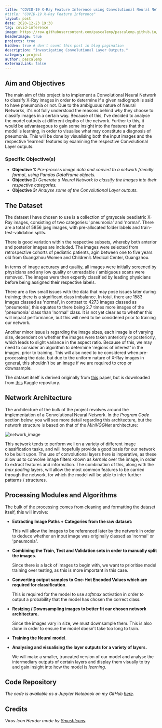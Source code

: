 ```yaml
---
title: "COVID-19 X-Ray Feature Inference using Convolutional Neural Networks"
#title: "COVID-19 X-Ray Feature Inference"
layout: post
date: 2020-12-23 19:30
tag: covid-inference
image: https://raw.githubusercontent.com/pascalemp/pascalemp.github.io/main/assets/images/virus.png
headerImage: true
projects: true
hidden: true # don't count this post in blog pagination
description: "Investigating Convolutional Layer Outputs."
category: project
author: pascalemp
externalLink: false
---
```


## Aim and Objectives

The main aim of this project is to implement a Convolutional Neural Network to classify X-Ray images in order to determine if a given radiograph is said to have pneumonia or not. Due to the ambiguous nature of Neural Networks, it's not fully understood the reasons behind _why_ they choose to classify images in a certain way. Because of this, I've decided to analyse the model outputs at different depths of the network. Further to this, it would be advantaegous to gain some insight into the features that the model is learning, in order to visualise what may constitute a diagnosis of pneumonia. This will be done by visualising both the input images and the respective 'learned' features by examining the respective Convolutional Layer outputs.

### Specific Objective(s)

* __Objective 1:__ _Pre-process image data and convert to a network friendly format, using Pandas DataFrame objects._
* __Objective 2:__ _Generate a Neural Network to classify the images into their respective categories._
* __Objective 3:__ _Analyse some of the Convolutional Layer outputs._

## The Dataset

The dataset I have chosen to use is a collection of grayscale peadiatric X-Ray images, consisting of two categories: 'pneumonia' and 'normal'. There are a total of 5856 jpeg images, with pre-allocated folder labels and train-test-validation splits.

There is good variation within the respective subsets, whereby both anterior and posterior images are included. The images were selected from retrospective cohorts of pediatric patients, agin between one to five years old from Guangzhou Women and Children’s Medical Center, Guangzhou. 

In terms of image accuracy and quality, all images were initially screened by physicians and any low quality or unreadable / ambiguous scans were removed. The images were then expertly classified by leading physicians before being assigned their respective labels.

There are a few small issues with the data that may pose issues later during training; there is a significant class imbalance. In total, there are 1583 images classed as 'normal', in contrast to 4273 images classed as 'pneumonia', this equates to there being 2.7 times more images of the 'pneumonia' class than 'normal' class. It is not yet clear as to whether this will impact performance, but this will need to be considered prior to training our network.

Another minor issue is regarding the image sizes, each image is of varying size, dependent on whether the images were taken anteriorly or posteriorly, which leads to slight variance in the aspect ratio. Because of this, we may need to consider an algorithm to determine 'regions of interest' in the images, prior to training. This will also need to be considered when pre-processing the data, but due to the uniform nature of X-Ray images in general, this shouldn't be an image if we are required to crop or downsample.

The dataset itself is derived originally from [this](https://www.cell.com/cell/fulltext/S0092-8674(18)30154-5) paper, but is downloaded from [this](https://www.kaggle.com/paultimothymooney/chest-xray-pneumonia) Kaggle repository.

## Network Architecture

The architecture of the bulk of the project revolves around the implementation of a Convolutional Neural Network. In the _Program Code_ section below, you will see more detail regarding this architecture, but the network structure is based on that of the _MiniVGGNet_ architecture:


![network_image](https://www.researchgate.net/publication/332435757/figure/fig1/AS:748140944703488@1555382109474/Architecture-of-MiniVGGNet.jpg)

This network tends to perform well on a variety of different image classification tasks, and will hopefully provide a good basis for our network to be built upon. The use of convolutional layers here is imperative, as these allow us to convolve image filters known as _kernels_ over the image, in order to extract features and information. The combination of this, along with the _max pooling_ layers, will allow the most common features to be carried through the network, for which the model will be able to infer further patterns / structures.

## Processing Modules and Algorithms

The bulk of the processing comes from cleaning and formatting the dataset itself, this will involve:

* __Extracting Image Paths + Categories from the raw dataset:__

    This will allow the images to be referenced later by the network in order to deduce whether an input image was originally classed as 'normal' or 'pneumonia'.
    
    
* __Combining the Train, Test and Validation sets in order to manually split the images.__

    Since there is a lack of images to begin with, we want to prioritise model training over testing, as this is more important in this case.


* __Converting output samples to One-Hot Encoded Values which are required for classification.__

    This is required for the model to use _softmax_ activation in order to output a probability that the model has chosen the correct class.
    

* __Resizing / Downsampling images to better fit our chosen network architecture.__

    Since the images vary in size, we must downsample them. This is also done in order to ensure the model doesn't take too long to train.
    
    
* __Training the Neural model.__


* __Analysing and visualising the layer outputs for a variety of layers.__

    We will make a smaller, truncated version of our model and analyse the intermediary outputs of certain layers and display them visually to try and gain insight into how the model is _learning_.

## Code Repository
*The code is available as a Jupyter Notebook on my GitHub [here](https://github.com/pascalemp/med-image-project).*

## Credits
*Virus Icon Header made by [SmashIcons](https://www.flaticon.com/authors/smashicons).*
    
